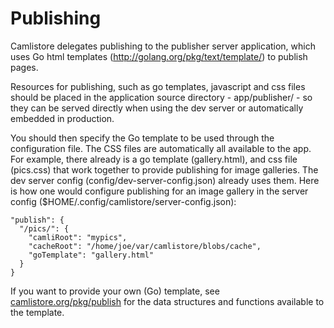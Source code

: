 # Publishing

Camlistore delegates publishing to the publisher server application, which
uses Go html templates (http://golang.org/pkg/text/template/) to publish
pages.

Resources for publishing, such as go templates, javascript and css files
should be placed in the application source directory - app/publisher/ - so
they can be served directly when using the dev server or automatically
embedded in production.

You should then specify the Go template to be used through the configuration
file. The CSS files are automatically all available to the app. For example,
there already is a go template (gallery.html), and css file (pics.css) that work
together to provide publishing for image galleries. The dev server config
(config/dev-server-config.json) already uses them. Here is how one would
configure publishing for an image gallery in the server config
($HOME/.config/camlistore/server-config.json):

    "publish": {
      "/pics/": {
        "camliRoot": "mypics",
        "cacheRoot": "/home/joe/var/camlistore/blobs/cache",
        "goTemplate": "gallery.html"
      }
    }

If you want to provide your own (Go) template, see
[camlistore.org/pkg/publish](/pkg/publish) for the data structures and
functions available to the template.

